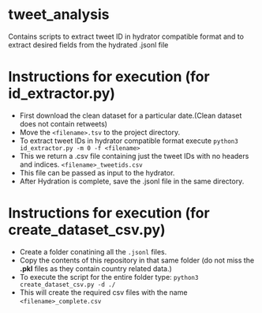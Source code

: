 # tweet_analysis
Contains scripts to extract tweet ID in hydrator compatible format and to extract desired fields from the hydrated .jsonl file

# Instructions for execution (for id_extractor.py)
* First download the clean dataset for a particular date.(Clean dataset does not contain retweets)
* Move the `<filename>.tsv` to the project directory.
* To extract tweet IDs in hydrator compatible format execute `python3 id_extractor.py -m 0 -f <filename>`
* This we return a .csv file containing just the tweet IDs with no headers and indices. `<filename>_tweetids.csv`
* This file can be passed as input to the hydrator.
* After Hydration is complete, save the .jsonl file in the same directory.

# Instructions for execution (for create_dataset_csv.py)
* Create a folder conatining all the `.jsonl` files.
* Copy the contents of this repository in that same folder (do not miss the __.pkl__ files as they contain country related data.)
* To execute the script for the entire folder type: `python3 create_dataset_csv.py -d ./ `
* This will create the required csv files with the name `<filename>_complete.csv`
